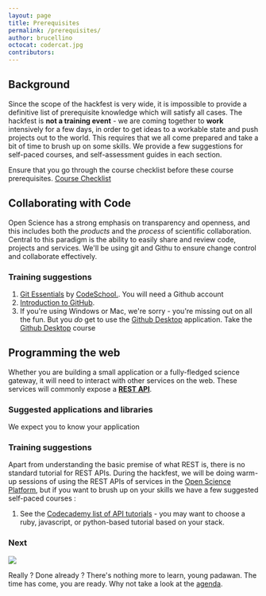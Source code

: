 ```yaml
---
layout: page
title: Prerequisites
permalink: /prerequisites/
author: brucellino
octocat: codercat.jpg
contributors:
---
```


##  Background

Since the scope of the hackfest is very wide, it is impossible to provide a definitive list of prerequisite knowledge which will satisfy all cases. The hackfest is  **not a training event** - we are coming together to **work** intensively for a few days, in order to get ideas to a workable state and push projects out to the world. This requires that we all come prepared and take a bit of time to brush up on some skills. We provide a few suggestions for self-paced courses, and self-assessment guides in each section.

Ensure that you go through the course checklist before these course prerequisites.
<a href="{{ site.url }}/before-checklist" class="btn"><i class="fa fa-check-square-o"></i> Course Checklist</a>


## Collaborating with Code

Open Science has a strong emphasis on transparency and openness, and this includes both the _products_ and the _process_ of scientific collaboration. Central to this paradigm is the ability to easily share and review code, projects and services. We'll be using <span class="devicons devicons devicons-git" style="font-size: 1.25em; vertical-align: center;"></span> git and <i class="fa fa-github"></i> Githu to ensure change control and collaborate effectively.

### Training suggestions

  1. <a href="https://try.github.io/levels/">Git Essentials</a> by <a href="https://www.codeschool.com">CodeSchool.</a>. You will need a Github account
  1. <a href="https://github.github.io/on-demand/intro-to-github/">Introduction to GitHub</a>.
  1. If you're using Windows or Mac, we're sorry - you're missing out on all the fun. But you _do_ get to use the <a href="https://desktop.github.com/">Github Desktop</a> application. Take the <a href="https://github.github.io/on-demand/github-desktop/">Github Desktop</a> course


## Programming the web

Whether you are building a small application or a fully-fledged science gateway, it will need to interact with other services on the web. These services will commonly expose a <strong><a href="https://en.wikipedia.org/wiki/Representational_state_transfer">REST API</a></strong>.

### Suggested applications and libraries

We expect you to know your application

### Training suggestions

Apart from understanding the basic premise of what REST is, there is no standard tutorial for REST APIs. During the hackfest, we will be doing warm-up sessions of using the REST APIs of services in the <a href="https://www.sci-gaia.eu/osp">Open Science Platform</a>, but if you want to brush up on your skills we have a few suggested self-paced courses :

  1. See the <a href="https://www.codecademy.com/apis">Codecademy list of API tutorials</a> - you may want to choose a ruby, javascript, or python-based tutorial based on your stack.

<h3>Next </h3>
<div class="text-center">
<img class="user-image" src="{{ site.url }}/images/octobiwan.jpg" style="text-align: center;"/>
</div>

Really ? Done already ? There's  nothing more to learn, young padawan. The time has come, you are ready. Why not take a look at the <a href="{{ site.data.hackfest.agenda}}">agenda</a>.
